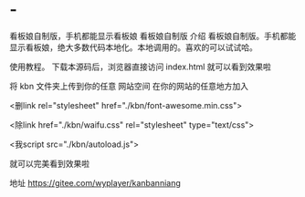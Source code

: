 # -
看板娘自制版，手机都能显示看板娘
看板娘自制版
介绍
看板娘自制版。手机都能显示看板娘，绝大多数代码本地化。本地调用的。喜欢的可以试试哈。

使用教程。 下载本源码后，浏览器直接访问 index.html 就可以看到效果啦

将 kbn 文件夹上传到你的任意 网站空间 在你的网站的任意地方加入

<删link rel="stylesheet" href="./kbn/font-awesome.min.css">

<除link href="./kbn/waifu.css" rel="stylesheet" type="text/css">

<我script src="./kbn/autoload.js"></script>

就可以完美看到效果啦


地址  https://gitee.com/wyplayer/kanbanniang

